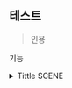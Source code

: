 ## 테스트

>인용


기능

<details> 
  <summary> Tittle SCENE </summary>

<img src="https://drive.google.com/uc?export=view&id=1VWlRfkXvW-oFCmsaJ1OxoN_JQX_v4JOY">

  
</details> 

